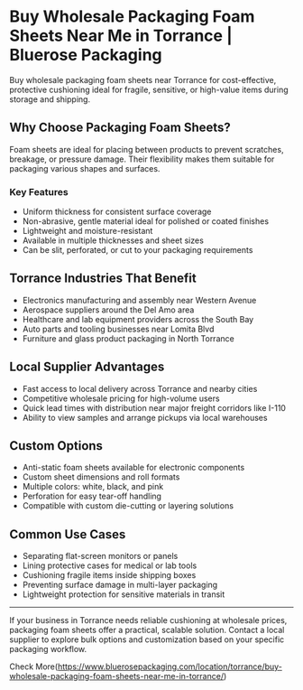 # Buy Wholesale Packaging Foam Sheets Near Me in Torrance | Bluerose Packaging

Buy wholesale packaging foam sheets near Torrance for cost-effective, protective cushioning ideal for fragile, sensitive, or high-value items during storage and shipping.

## Why Choose Packaging Foam Sheets?

Foam sheets are ideal for placing between products to prevent scratches, breakage, or pressure damage. Their flexibility makes them suitable for packaging various shapes and surfaces.

### Key Features

- Uniform thickness for consistent surface coverage  
- Non-abrasive, gentle material ideal for polished or coated finishes  
- Lightweight and moisture-resistant  
- Available in multiple thicknesses and sheet sizes  
- Can be slit, perforated, or cut to your packaging requirements  

## Torrance Industries That Benefit

- Electronics manufacturing and assembly near Western Avenue  
- Aerospace suppliers around the Del Amo area  
- Healthcare and lab equipment providers across the South Bay  
- Auto parts and tooling businesses near Lomita Blvd  
- Furniture and glass product packaging in North Torrance  

## Local Supplier Advantages

- Fast access to local delivery across Torrance and nearby cities  
- Competitive wholesale pricing for high-volume users  
- Quick lead times with distribution near major freight corridors like I-110  
- Ability to view samples and arrange pickups via local warehouses  

## Custom Options

- Anti-static foam sheets available for electronic components  
- Custom sheet dimensions and roll formats  
- Multiple colors: white, black, and pink  
- Perforation for easy tear-off handling  
- Compatible with custom die-cutting or layering solutions  

## Common Use Cases

- Separating flat-screen monitors or panels  
- Lining protective cases for medical or lab tools  
- Cushioning fragile items inside shipping boxes  
- Preventing surface damage in multi-layer packaging  
- Lightweight protection for sensitive materials in transit  

---

If your business in Torrance needs reliable cushioning at wholesale prices, packaging foam sheets offer a practical, scalable solution. Contact a local supplier to explore bulk options and customization based on your specific packaging workflow.

Check More(https://www.bluerosepackaging.com/location/torrance/buy-wholesale-packaging-foam-sheets-near-me-in-torrance/)
